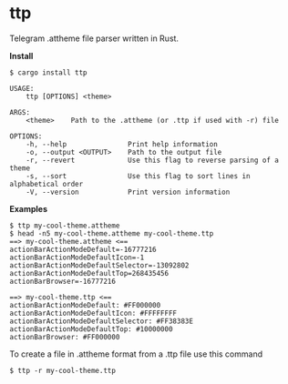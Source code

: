 # ttp
Telegram .attheme file parser written in Rust.

**Install**
```
$ cargo install ttp
```

```
USAGE:
    ttp [OPTIONS] <theme>

ARGS:
    <theme>    Path to the .attheme (or .ttp if used with -r) file

OPTIONS:
    -h, --help               Print help information
    -o, --output <OUTPUT>    Path to the output file
    -r, --revert             Use this flag to reverse parsing of a theme
    -s, --sort               Use this flag to sort lines in alphabetical order
    -V, --version            Print version information
```

**Examples**

```
$ ttp my-cool-theme.attheme
$ head -n5 my-cool-theme.attheme my-cool-theme.ttp
==> my-cool-theme.attheme <==
actionBarActionModeDefault=-16777216
actionBarActionModeDefaultIcon=-1
actionBarActionModeDefaultSelector=-13092802
actionBarActionModeDefaultTop=268435456
actionBarBrowser=-16777216

==> my-cool-theme.ttp <==
actionBarActionModeDefault: #FF000000
actionBarActionModeDefaultIcon: #FFFFFFFF
actionBarActionModeDefaultSelector: #FF38383E
actionBarActionModeDefaultTop: #10000000
actionBarBrowser: #FF000000

```
To create a file in .attheme format from a .ttp file use this command 
```
$ ttp -r my-cool-theme.ttp
```
